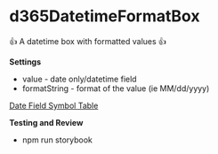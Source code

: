 # d365DatetimeFormatBox

👍 A datetime box with formatted values 👍

**Settings**

- value - date only/datetime field
- formatString - format of the value (ie MM/dd/yyyy)

[Date Field Symbol Table](https://www.unicode.org/reports/tr35/tr35-dates.html#Date_Field_Symbol_Table)

**Testing and Review**

- npm run storybook
